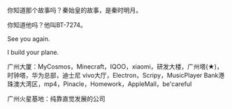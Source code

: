 你知道那个故事吗？秦始皇的故事，是秦时明月。

你知道他吗？他叫BT-7274。

See you again.

I build your plane.

广州大厦：MyCosmos，Minecraft，IQOO，xiaomi，研发大楼，广州塔(★)，时钟塔，华为总部，迪士尼  vivo大厅，Electron，Scripy，MusicPlayer Bank港珠澳大湾区，mp4，Pinacle，Homework，AppleMall，be'careful

广州火星基地：纯靠直觉发展的公司